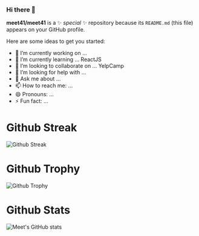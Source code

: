 ### Hi there 👋


**meet41/meet41** is a ✨ _special_ ✨ repository because its `README.md` (this file) appears on your GitHub profile.

Here are some ideas to get you started:

- 🔭 I’m currently working on ...
- 🌱 I’m currently learning ... ReactJS
- 👯 I’m looking to collaborate on ... YelpCamp
- 🤔 I’m looking for help with ...
- 💬 Ask me about ...
- 📫 How to reach me: ...
- 😄 Pronouns: ...
- ⚡ Fun fact: ...

# Github Streak
![Github Streak](https://github-readme-streak-stats.herokuapp.com/?user=meet41)
# Github Trophy
![Github Trophy](https://github-profile-trophy.vercel.app/?username=meet41)
# Github Stats
![Meet's GitHub stats](https://github-readme-stats.vercel.app/api?username=meet41)
